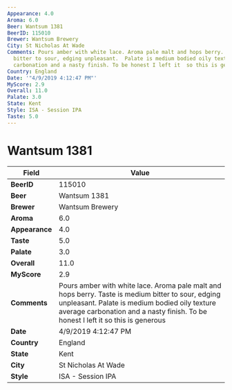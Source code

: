 ```yaml
---
Appearance: 4.0
Aroma: 6.0
Beer: Wantsum 1381
BeerID: 115010
Brewer: Wantsum Brewery
City: St Nicholas At Wade
Comments: Pours amber with white lace. Aroma pale malt and hops berry. Taste is medium
  bitter to sour, edging unpleasant.  Palate is medium bodied oily texture average
  carbonation and a nasty finish. To be honest I left it  so this is generous
Country: England
Date: '"4/9/2019 4:12:47 PM"'
MyScore: 2.9
Overall: 11.0
Palate: 3.0
State: Kent
Style: ISA - Session IPA
Taste: 5.0
---
```


# Wantsum 1381

| Field         | Value |
|---------------|-------|
| **BeerID** | 115010 |
| **Beer** | Wantsum 1381 |
| **Brewer** | Wantsum Brewery |
| **Aroma** | 6.0 |
| **Appearance** | 4.0 |
| **Taste** | 5.0 |
| **Palate** | 3.0 |
| **Overall** | 11.0 |
| **MyScore** | 2.9 |
| **Comments** | Pours amber with white lace. Aroma pale malt and hops berry. Taste is medium bitter to sour, edging unpleasant.  Palate is medium bodied oily texture average carbonation and a nasty finish. To be honest I left it  so this is generous |
| **Date** | 4/9/2019 4:12:47 PM |
| **Country** | England |
| **State** | Kent |
| **City** | St Nicholas At Wade |
| **Style** | ISA - Session IPA |
